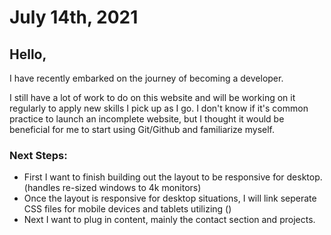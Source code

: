 # July 14th, 2021 #
## Hello,  ##

I have recently embarked on the journey of becoming a developer. 

I still have a lot of work to do on this website and will be working on it regularly to apply new skills I pick up 
as I go. I don't know if it's common practice to launch an incomplete website, but I thought it would be beneficial
for me to start using Git/Github and familiarize myself. 

### Next Steps: ###

* First I want to finish building out the layout to be responsive for desktop. (handles re-sized windows to 4k monitors) <br>
* Once the layout is responsive for desktop situations, I will link seperate CSS files for mobile devices and tablets
  utilizing (<link rel="stylesheet" media="screen and (min-device-width: xxxx)" href="tablet.css" />)
* Next I want to plug in content, mainly the contact section and projects. 
